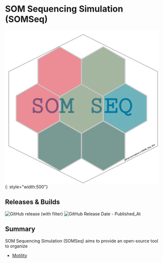 # SOM Sequencing Simulation (SOMSeq)

![SOM Seq logo](img/som_package_logo.png){: style="width:500"}

## Releases & Builds

![GitHub release (with filter)](https://img.shields.io/github/v/release/caterer-z-t/SOM_Seq_Sim)
![GitHub Release Date - Published_At](https://img.shields.io/github/release-date/caterer-z-t/SOM_Seq_Sim)

## Summary

SOM Sequencing Simulation (SOMSeq) aims to provide an open-source tool to organize

- [Motility](pipelines/motility.md)
